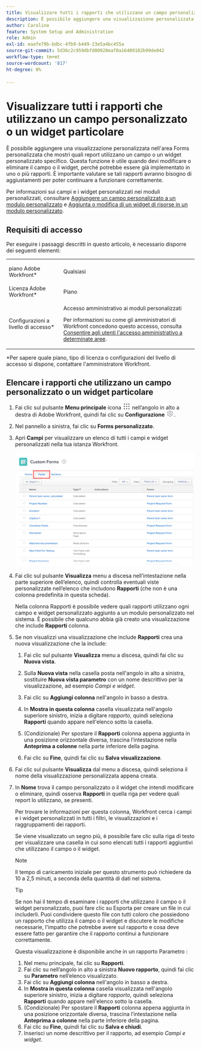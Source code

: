 ```yaml
---
title: Visualizzare tutti i rapporti che utilizzano un campo personalizzato o un widget particolare
description: È possibile aggiungere una visualizzazione personalizzata nell'area Forms personalizzata che mostri quali report utilizzano un campo o un widget personalizzato specifico. Questa funzione è utile quando devi modificare o eliminare il campo o il widget, perché potrebbe essere già implementato in uno o più rapporti. È importante valutare se tali rapporti avranno bisogno di aggiustamenti per poter continuare a funzionare correttamente.
author: Caroline
feature: System Setup and Administration
role: Admin
exl-id: eaafe79b-bdbc-4fb9-b449-23e5a4bc455a
source-git-commit: 5d36c2c959dbfd00920eaf0a16409102b99de042
workflow-type: tm+mt
source-wordcount: '817'
ht-degree: 0%

---
```


# Visualizzare tutti i rapporti che utilizzano un campo personalizzato o un widget particolare

È possibile aggiungere una visualizzazione personalizzata nell&#39;area Forms personalizzata che mostri quali report utilizzano un campo o un widget personalizzato specifico. Questa funzione è utile quando devi modificare o eliminare il campo o il widget, perché potrebbe essere già implementato in uno o più rapporti. È importante valutare se tali rapporti avranno bisogno di aggiustamenti per poter continuare a funzionare correttamente.

Per informazioni sui campi e i widget personalizzati nei moduli personalizzati, consultare [Aggiungere un campo personalizzato a un modulo personalizzato](../../../administration-and-setup/customize-workfront/create-manage-custom-forms/add-a-custom-field-to-a-custom-form.md) e [Aggiunta o modifica di un widget di risorse in un modulo personalizzato](../../../administration-and-setup/customize-workfront/create-manage-custom-forms/add-widget-or-edit-its-properties-in-a-custom-form.md).

## Requisiti di accesso

Per eseguire i passaggi descritti in questo articolo, è necessario disporre dei seguenti elementi:

<table style="table-layout:auto"> 
 <col> 
 <col> 
 <tbody> 
  <tr data-mc-conditions=""> 
   <td role="rowheader"> <p>piano Adobe Workfront*</p> </td> 
   <td>Qualsiasi</td> 
  </tr> 
  <tr> 
   <td role="rowheader">Licenza Adobe Workfront*</td> 
   <td>Piano</td> 
  </tr> 
  <tr data-mc-conditions=""> 
   <td role="rowheader">Configurazioni a livello di accesso*</td> 
   <td> <p>Accesso amministrativo ai moduli personalizzati</p> <p>Per informazioni su come gli amministratori di Workfront concedono questo accesso, consulta <a href="../../../administration-and-setup/add-users/configure-and-grant-access/grant-users-admin-access-certain-areas.md" class="MCXref xref">Consentire agli utenti l'accesso amministrativo a determinate aree</a>.</p> </td> 
  </tr> 
 </tbody> 
</table>

&#42;Per sapere quale piano, tipo di licenza o configurazioni del livello di accesso si dispone, contattare l&#39;amministratore Workfront.

## Elencare i rapporti che utilizzano un campo personalizzato o un widget particolare

1. Fai clic sul pulsante **Menu principale** icona ![](assets/main-menu-icon.png) nell’angolo in alto a destra di Adobe Workfront, quindi fai clic su **Configurazione** ![](assets/gear-icon-settings.png).

1. Nel pannello a sinistra, fai clic su **Forms personalizzato**.
1. Apri **Campi** per visualizzare un elenco di tutti i campi e widget personalizzati nella tua istanza Workfront.

   ![](assets/fields-tab.png)

1. Fai clic sul pulsante **Visualizza** menu a discesa nell’intestazione nella parte superiore dell’elenco, quindi controlla eventuali viste personalizzate nell’elenco che includono **Rapporti** (che non è una colonna predefinita in questa scheda).

   Nella colonna Rapporti è possibile vedere quali rapporti utilizzano ogni campo e widget personalizzato aggiunto a un modulo personalizzato nel sistema. È possibile che qualcuno abbia già creato una visualizzazione che include **Rapporti** colonna.

1. Se non visualizzi una visualizzazione che include **Rapporti** crea una nuova visualizzazione che la include:

   1. Fai clic sul pulsante **Visualizza** menu a discesa, quindi fai clic su **Nuova vista**.

   1. Sulla **Nuova vista** nella casella posta nell&#39;angolo in alto a sinistra, sostituire **Nuova vista parametro** con un nome descrittivo per la visualizzazione, ad esempio *Campi e widget*.

   1. Fai clic su **Aggiungi colonna** nell&#39;angolo in basso a destra.
   1. In **Mostra in questa colonna** casella visualizzata nell&#39;angolo superiore sinistro, inizia a digitare *rapporto*, quindi seleziona **Rapporti** quando appare nell&#39;elenco sotto la casella.

   1. (Condizionale) Per spostare il **Rapporti** colonna appena aggiunta in una posizione orizzontale diversa, trascina l’intestazione nella **Anteprima a colonne** nella parte inferiore della pagina.

   1. Fai clic su **Fine**, quindi fai clic su **Salva visualizzazione**.

1. Fai clic sul pulsante **Visualizza** dal menu a discesa, quindi seleziona il nome della visualizzazione personalizzata appena creata.
1. In **Nome** trova il campo personalizzato o il widget che intendi modificare o eliminare, quindi osserva **Rapporti** in quella riga per vedere quali report lo utilizzano, se presenti.

   Per trovare le informazioni per questa colonna, Workfront cerca i campi e i widget personalizzati in tutti i filtri, le visualizzazioni e i raggruppamenti dei rapporti.

   Se viene visualizzato un segno più, è possibile fare clic sulla riga di testo per visualizzare una casella in cui sono elencati tutti i rapporti aggiuntivi che utilizzano il campo o il widget.

   >[!NOTE]
   >
   >Il tempo di caricamento iniziale per questo strumento può richiedere da 10 a 2,5 minuti, a seconda della quantità di dati nel sistema.

   >[!TIP]
   >
   >Se non hai il tempo di esaminare i rapporti che utilizzano il campo o il widget personalizzato, puoi fare clic su Esporta per creare un file in cui includerli. Puoi condividere questo file con tutti coloro che possiedono un rapporto che utilizza il campo o il widget e discutere le modifiche necessarie, l&#39;impatto che potrebbe avere sul rapporto e cosa deve essere fatto per garantire che il rapporto continui a funzionare correttamente.
   >
   >Questa visualizzazione è disponibile anche in un rapporto Parametro :
   >      
   > 1. Nel menu principale, fai clic su **Rapporti**.
   > 1. Fai clic su nell’angolo in alto a sinistra **Nuovo rapporto**, quindi fai clic su **Parametro** nell’elenco visualizzato.
   > 1. Fai clic su **Aggiungi colonna** nell&#39;angolo in basso a destra.
   > 1. In **Mostra in questa colonna** casella visualizzata nell&#39;angolo superiore sinistro, inizia a digitare *rapporto*, quindi seleziona **Rapporti** quando appare nell&#39;elenco sotto la casella.
   > 1. (Condizionale) Per spostare il **Rapporti** colonna appena aggiunta in una posizione orizzontale diversa, trascina l’intestazione nella **Anteprima a colonne** nella parte inferiore della pagina.
   > 1. Fai clic su **Fine**, quindi fai clic su **Salva e chiudi**.
   > 1. Inserisci un nome descrittivo per il rapporto, ad esempio *Campi e widget*.

